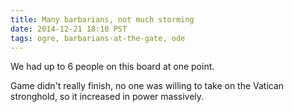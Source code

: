 ```yaml
---
title: Many barbarians, not much storming
date: 2014-12-21 18:10 PST
tags: ogre, barbarians-at-the-gate, ode
---
```


We had up to 6 people on this board at one point.

Game didn't really finish, no one was willing to take on the Vatican
stronghold, so it increased in power massively.
